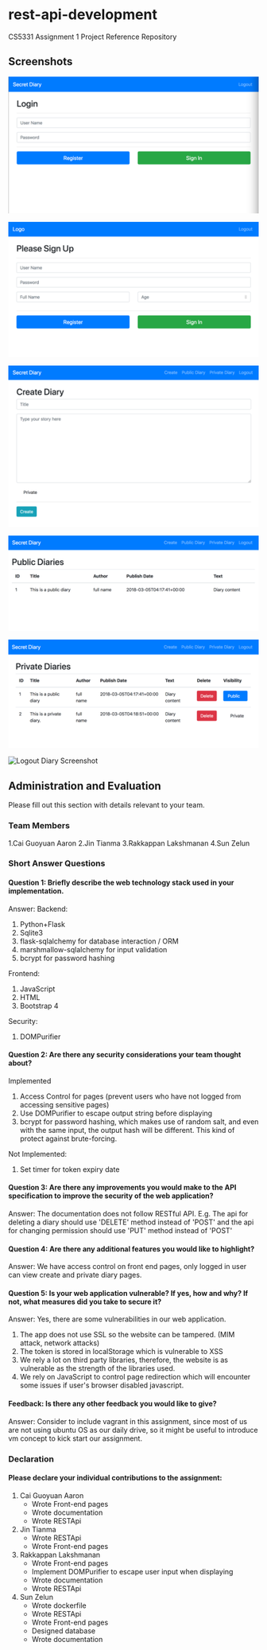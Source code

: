 # rest-api-development

CS5331 Assignment 1 Project Reference Repository

## Screenshots

![Login Screenshot](./img/login_page.png)

![Register Screenshot](./img/register_page.png)

![Create Diary Screenshot](./img/create_diary.png)

![Public Diary Screenshot](./img/public_diary.png)

![Private Diary Screenshot](./img/private_diary.png)

![Logout Diary Screenshot](./img/logout_diary.png)

## Administration and Evaluation

Please fill out this section with details relevant to your team.

### Team Members

1.Cai Guoyuan Aaron
2.Jin Tianma
3.Rakkappan Lakshmanan
4.Sun Zelun

### Short Answer Questions

#### Question 1: Briefly describe the web technology stack used in your implementation.

Answer: 
Backend:

1. Python+Flask
2. Sqlite3
3. flask-sqlalchemy for database interaction / ORM
4. marshmallow-sqlalchemy for input validation
5. bcrypt for password hashing

Frontend:
1. JavaScript
2. HTML
3. Bootstrap 4

Security:
1. DOMPurifier

#### Question 2: Are there any security considerations your team thought about?

Implemented
1. Access Control for pages (prevent users who have not logged from accessing sensitive pages)
2. Use DOMPurifier to escape output string before displaying
3. bcrypt for password hashing, which makes use of random salt, and even with the same input, the output hash will be different. This kind of protect against brute-forcing.

Not Implemented:
1) Set timer for token expiry date 

#### Question 3: Are there any improvements you would make to the API specification to improve the security of the web application?

Answer: 
The documentation does not follow RESTful API.
E.g. The api for deleting a diary should use 'DELETE' method instead of 'POST' 
and the api for changing permission should use 'PUT' method instead of 'POST'

#### Question 4: Are there any additional features you would like to highlight?

Answer: We have access control on front end pages, only logged in user can view create and private diary pages.

#### Question 5: Is your web application vulnerable? If yes, how and why? If not, what measures did you take to secure it?

Answer: 
Yes, there are some vulnerabilities in our web application.
1) The app does not use SSL so the website can be tampered. (MIM attack, network attacks)
2) The token is stored in localStorage which is vulnerable to XSS
3) We rely a lot on third party libraries, therefore, the website is as vulnerable as the strength of the libraries used. 
4) We rely on JavaScript to control page redirection which will encounter some issues if user's browser disabled javascript.

#### Feedback: Is there any other feedback you would like to give?

Answer: Consider to include vagrant in this assignment, since most of us are not using ubuntu OS as our daily drive, so it might be useful to introduce vm concept to kick start our assignment.  

### Declaration

#### Please declare your individual contributions to the assignment:

1. Cai Guoyuan Aaron
    - Wrote Front-end pages
    - Wrote documentation
    - Wrote RESTApi
2. Jin Tianma
    - Wrote RESTApi
    - Wrote Front-end pages
3. Rakkappan Lakshmanan
    - Wrote Front-end pages
    - Implement DOMPurifier to escape user input when displaying
    - Wrote documentation
    - Wrote RESTApi
4. Sun Zelun
    - Wrote dockerfile
    - Wrote RESTApi
    - Wrote Front-end pages
    - Designed database
    - Wrote documentation

